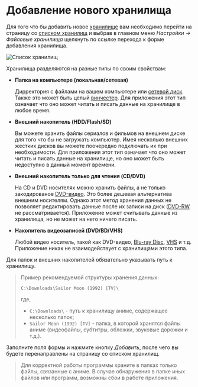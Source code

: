 # Добавление нового хранилища

Для того что бы добавить новое [хранилище](/ru/user/storage/list.md#storage) вам необходимо перейти на страницу со
[списком хранилищ](/ru/user/storage/list.md) и выбрав в главном меню *Настройки -> Файловые хранилища* щелкнуть по
ссылке перехода к форме добавления хранилища.

![Список хранилищ](https://raw.github.com/anime-db/anime-db-docs/master/images/ru/storage/menu.jpg)

<a name="type"></a>
Хранилища разделяются на разные типы по своим свойствам:

- **Папка на компьютере (локальная/сетевая)**

    Дирректория с файлами на вашем компьютере или [сетевой диск](http://ru.wikipedia.org/wiki/Сетевой_диск). Также это
    может быть целый [винчестер](http://ru.wikipedia.org/wiki/Жёсткий_диск). Для приложения этот тип означает что оно
    может читать и писать данные на хранилище в любое время.

- **Внешний накопитель (HDD/Flash/SD)**

    Вы можете хранить файлы сериалов и фильмов на внешнем диске для того что бы не загружать компьютер. Имея несколько
    внешних жестких дисков вы можете поочередно подключать их при необходимости. Для приложения этот тип означает что
    оно может читать и писать данные на хранилище, но оно может быть недоступно в данный момент времени.

- **Внешний накопитель только для чтения (CD/DVD)**

    На CD и DVD носителях можно хранить файлы, а не только закодированое
    [DVD-видео](http://ru.wikipedia.org/wiki/DVD#DVD-.D0.B2.D0.B8.D0.B4.D0.B5.D0.BE). Это более дешевая альтернатива
    внешним носителям. Однако этот метод хранения данных не позволяет редактировать данные после их записи на диск
    ([DVD-RW](http://ru.wikipedia.org/wiki/DVD-RW) не рассматривается). Приложение может считывать данные из хранилища,
    но не может на него ничего писать.

- **Накопитель видеозаписей (DVD/BD/VHS)**

   Любой видео носитель, такой как DVD-видео, [Blu-ray Disc](http://ru.wikipedia.org/wiki/Blu-ray_Disc),
   [VHS](http://ru.wikipedia.org/wiki/VHS) и т.д. Приложение никак не взаимодействует с хранилищами этого типа.

Для папок и внешних накопителей обязательно указывать путь к хранилищу.

> Пример рекомендуемой структуры хранения данных:
>
> ```
> C:\Downloads\Sailor Moon (1992) [TV]\
> ```
>
> где,
>
> - `C:\Downloads\` - путь к хранилищу аниме, содержащее несколько папок;
> - `Sailor Moon (1992) [TV]` - папка, в которой хранятся файлы аниме (видеофайлы, субтитры, обложки, звуковые дорожки
> и т.д.).

Заполните поля формы и нажмите кнопку *Добавить*, после чего вы будете перенаправлены на страницу со списком хранилищ.

> Для корректной работы программы храните в папках только файлы, связанные с аниме. В случае обнаружения в папке иных
> файлов или программ, возможны сбои в работе приложения.